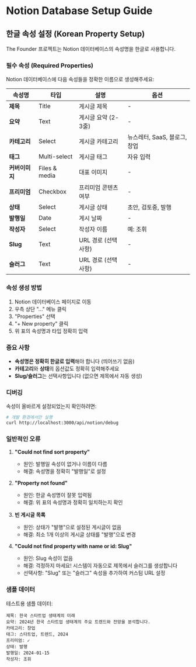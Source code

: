 # Notion Database Setup Guide

## 한글 속성 설정 (Korean Property Setup)

The Founder 프로젝트는 Notion 데이터베이스의 속성명을 한글로 사용합니다.

### 필수 속성 (Required Properties)

Notion 데이터베이스에 다음 속성들을 정확한 이름으로 생성해주세요:

| 속성명 | 타입 | 설명 | 옵션 |
|--------|------|------|------|
| **제목** | Title | 게시글 제목 | - |
| **요약** | Text | 게시글 요약 (2-3줄) | - |
| **카테고리** | Select | 게시글 카테고리 | 뉴스레터, SaaS, 블로그, 창업 |
| **태그** | Multi-select | 게시글 태그 | 자유 입력 |
| **커버이미지** | Files & media | 대표 이미지 | - |
| **프리미엄** | Checkbox | 프리미엄 콘텐츠 여부 | - |
| **상태** | Select | 게시글 상태 | 초안, 검토중, 발행 |
| **발행일** | Date | 게시 날짜 | - |
| **작성자** | Select | 작성자 이름 | 예: 조휘 |
| **Slug** | Text | URL 경로 (선택사항) | - |
| **슬러그** | Text | URL 경로 (선택사항) | - |

### 속성 생성 방법

1. Notion 데이터베이스 페이지로 이동
2. 우측 상단 "..." 메뉴 클릭
3. "Properties" 선택
4. "+ New property" 클릭
5. 위 표의 속성명과 타입 정확히 입력

### 중요 사항

- **속성명은 정확히 한글로 입력**해야 합니다 (띄어쓰기 없음)
- **카테고리**와 **상태**의 옵션값도 정확히 입력해주세요
- **Slug/슬러그**는 선택사항입니다 (없으면 제목에서 자동 생성)

### 디버깅

속성이 올바르게 설정되었는지 확인하려면:

```bash
# 개발 환경에서만 실행
curl http://localhost:3000/api/notion/debug
```

### 일반적인 오류

1. **"Could not find sort property"** 
   - 원인: 발행일 속성이 없거나 이름이 다름
   - 해결: 속성명을 정확히 "발행일"로 설정

2. **"Property not found"**
   - 원인: 한글 속성명이 잘못 입력됨
   - 해결: 위 표의 속성명과 정확히 일치하는지 확인

3. **빈 게시글 목록**
   - 원인: 상태가 "발행"으로 설정된 게시글이 없음
   - 해결: 최소 1개 이상의 게시글 상태를 "발행"으로 변경

4. **"Could not find property with name or id: Slug"**
   - 원인: Slug 속성이 없음
   - 해결: 걱정하지 마세요! 시스템이 자동으로 제목에서 슬러그를 생성합니다
   - 선택사항: "Slug" 또는 "슬러그" 속성을 추가하여 커스텀 URL 설정

### 샘플 데이터

테스트용 샘플 데이터:

```
제목: 한국 스타트업 생태계의 미래
요약: 2024년 한국 스타트업 생태계의 주요 트렌드와 전망을 분석합니다.
카테고리: 창업
태그: 스타트업, 트렌드, 2024
프리미엄: ✓
상태: 발행
발행일: 2024-01-15
작성자: 조휘
```